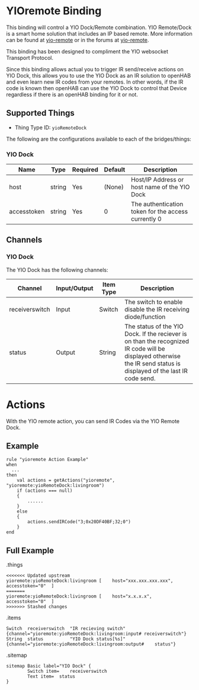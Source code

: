 # YIOremote Binding

This binding will control a YIO Dock/Remote combination. YIO Remote/Dock is a smart home solution that includes an IP based remote. More information can be found at [yio-remote](https://www.yio-remote.com/) or in the forums at [yio-remote](https://community.yio-remote.com/). 

This binding has been designed to compliment the YIO websocket Transport Protocol.

Since this binding allows actual you to trigger IR send/receive actions on YIO Dock, this allows you to use the YIO Dock as an IR solution to openHAB and even learn new IR codes from your remotes. In other words, if the IR code is known then openHAB can use the YIO Dock to control that Device regardless if there is an openHAB binding for it or not.

## Supported Things

* Thing Type ID: `yioRemoteDock`

The following are the configurations available to each of the bridges/things:

### YIO Dock

| Name                 	| Type    | Required | Default | Description                                                                                                    |
|-----------------------|---------|----------|---------|----------------------------------------------------------------------------------------------------------------|
| 	host				| string  | Yes      | (None)  | Host/IP Address or host name of the YIO Dock                                                                   |
| 	accesstoken   		| string  | Yes      | 0       | The authentication token for the access currently 0                                                            |
                                                      
## Channels

### YIO Dock

The YIO Dock has the following channels:

| Channel 		     		| Input/Output 	| Item Type    | Description                                                                                																			|
|---------------------------|---------------|--------------|------------------------------------------------------------------------------------------------------------------------------------------------------------------------|
| 	receiverswitch     		| Input         | Switch       | The switch to enable disable the IR receiving diode/function                                 																			|
| 	status			    	| Output        | String       | The status of the YIO Dock. If the reciever is on than the recognized IR code will be displayed otherwise the IR send status is displayed of the last IR code send.	|

# Actions

With the YIO remote action, you can send IR Codes via the YIO Remote Dock.

## Example

```
rule "yioremote Action Example"
when
  ...
then
	val actions = getActions("yioremote", "yioremote:yioRemoteDock:livingroom")
	if (actions === null)
	{
		......
	}
	else
	{
		actions.sendIRCode("3;0x20DF40BF;32;0")
	}
end
```

## Full Example

.things

```
<<<<<<< Updated upstream
yioremote:yioRemoteDock:livingroom [ 	host="xxx.xxx.xxx.xxx",	accesstoken="0"  ]
=======
yioremote:yioRemoteDock:livingroom [ 	host="x.x.x.x",	accesstoken="0"  ]
>>>>>>> Stashed changes
```

.items

```
Switch 	receiverswitch	"IR recieving switch"	{channel="yioremote:yioRemoteDock:livingroom:input#	receiverswitch"}
String 	status			"YIO Dock status[%s]" 	{channel="yioremote:yioRemoteDock:livingroom:output#	status"}
```

.sitemap

```
sitemap Basic label="YIO Dock" {
        Switch item=	receiverswitch
        Text item=	status
}
```

